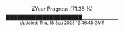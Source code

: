 <p align="center">
⏳Year Progress (71.38 %) <br>
█████████████████████▁▁▁▁▁▁▁▁▁ <br>
<sub>Updated: Thu, 18 Sep 2025 12:46:45 GMT</sub>
</p>

